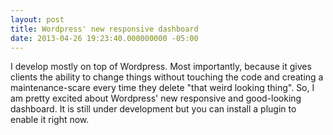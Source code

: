 ```yaml
---
layout: post
title: Wordpress' new responsive dashboard
date: 2013-04-26 19:23:40.000000000 -05:00
---
```

I develop mostly on top of Wordpress. Most importantly, because it gives clients the ability to change things without touching the code and creating a maintenance-scare every time they delete "that weird looking thing". So, I am pretty excited about Wordpress' new responsive and good-looking dashboard. It is still under development but you can install a plugin to enable it right now.
